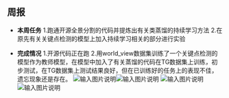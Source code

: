 ﻿## 周报
 -  **本周任务** 
 1.跑通开源全景分割的代码并提炼出有关类蒸馏的持续学习方法
 2.在原先有关关键点检测的模型上加入持续学习相关的部分进行实验
 
 - **完成情况**
 1.开源代码正在跑
 2.用world_view数据集训练了一个关键点检测的模型作为教师模型，在模型中加入了有关蒸馏的代码在TG数据集上训练，初步测试，在TG数据集上测试结果良好，但在已训练好的任务上的表现不佳，遗忘现象还是存在。
 ![输入图片说明](/imgs/2025-03-11/s3D8PK8Gt2g1FPnO.bmp)![输入图片说明](/imgs/2025-03-11/o3AkD6SNFys7rPdj.bmp)
![输入图片说明](/imgs/2025-03-11/k3HpLEw0elnfbuQz.bmp)![输入图片说明](/imgs/2025-03-11/FL4JFllrH7vOqAyq.bmp)

